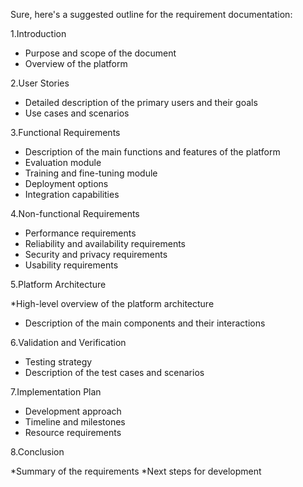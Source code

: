 Sure, here's a suggested outline for the requirement documentation:

1.Introduction

* Purpose and scope of the document
* Overview of the platform

2.User Stories

* Detailed description of the primary users and their goals
* Use cases and scenarios

3.Functional Requirements

* Description of the main functions and features of the platform
* Evaluation module
* Training and fine-tuning module
* Deployment options
* Integration capabilities

4.Non-functional Requirements

* Performance requirements
* Reliability and availability requirements
* Security and privacy requirements
* Usability requirements

5.Platform Architecture

*High-level overview of the platform architecture
* Description of the main components and their interactions

6.Validation and Verification

* Testing strategy
* Description of the test cases and scenarios

7.Implementation Plan

* Development approach
* Timeline and milestones
* Resource requirements

8.Conclusion

*Summary of the requirements
*Next steps for development